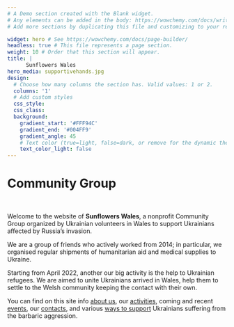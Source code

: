 ```yaml
---
# A Demo section created with the Blank widget.
# Any elements can be added in the body: https://wowchemy.com/docs/writing-markdown-latex/
# Add more sections by duplicating this file and customizing to your requirements.

widget: hero # See https://wowchemy.com/docs/page-builder/
headless: true # This file represents a page section.
weight: 10 # Order that this section will appear.
title: |
      Sunflowers Wales  
hero_media: supportivehands.jpg
design:
  # Choose how many columns the section has. Valid values: 1 or 2.
  columns: '1'
  # Add custom styles
  css_style:
  css_class:
  background:
    gradient_start: '#FFF94C'
    gradient_end: '#004FF9'
    gradient_angle: 45
    # Text color (true=light, false=dark, or remove for the dynamic theme color).
    text_color_light: false
---
```


# Community Group

<br>

Welcome to the website of **Sunflowers Wales**, a nonprofit Community Group organized by Ukrainian volunteers in Wales to support Ukrainians affected by Russia’s invasion.

We are a group of friends who actively worked from 2014; in particular, we organised regular shipments of humanitarian aid and medical supplies to Ukraine.

Starting from April 2022, another our big activity is the help to Ukrainian refugees.
We are aimed to unite Ukrainians arrived in Wales, help them to settle to the Welsh community keeping the contact with their own. 

You can find on this site info <a href="/about/">about us</a>, our <a href="/news/">activities</a>, coming and recent <a href="/events/">events</a>, our <a href="/contact/">contacts</a>, and various <a href="/donate/">ways to support</a> Ukrainians suffering from the barbaric aggression. 



<!-- {{% cta cta_link="./donate/" cta_text="DONATE!" %}} -->
